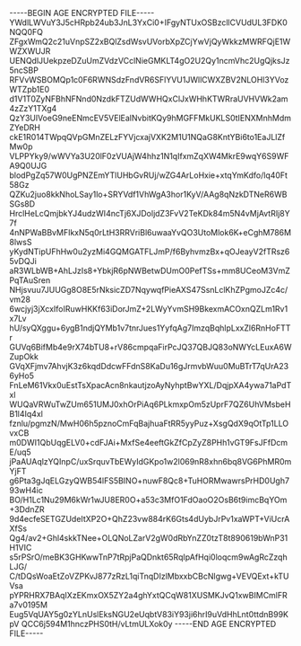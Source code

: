 -----BEGIN AGE ENCRYPTED FILE-----
YWdlLWVuY3J5cHRpb24ub3JnL3YxCi0+IFgyNTUxOSBzcllCVUdUL3FDK0NQQ0FQ
ZFgxWmQ2c21uVnpSZ2xBQlZsdWsvUVorbXpZCjYwVjQyWkkzMWRFQjE1WWZXWUJR
UENQdlJUekpzeDZuUmZVdzVCclNieGMKLT4gO2U2Qy1ncmVhc2UgQjksJz5ncSBP
RFVvWSBOMQp1c0F6RWNSdzFndVR6SFlYVU1JWllCWXZBV2NLOHl3YVozWTZpb1E0
d1V1T0ZyNFBhNFNnd0NzdkFTZUdWWHQxClJxWHhKTWRraUVHVWk2am4zZzY1TXg4
QzY3UlVoeG9neENmcEV5VElEalNvbitKQy9hMGFFMkUKLS0tIENXMnhMdmZYeDRH
ckE1R014TWpqQVpGMnZELzFYVjcxajVXK2M1U1NQaG8KntYBi6to1EaJLlZfMw0p
VLPPYky9/wWVYa3U20lF0zVUAjW4hhz1N1qIfxmZqXW4MkrE9wqY6S9WFA9Q0UJG
blodPgZq57W0UgPNZEmYTlUHbGvRUj/wZG4ArLoHxie+xtqYmKdfo/lq40Ft58Gz
QZKu2juo8kkNhoLSay1lo+SRYVdf1VhWgA3hor1KyV/AAg8qNzkDTNeR6WBSGs8D
HrclHeLcQmjbkYJ4udzWI4ncTj6XJDoljdZ3FvV2TeKDk84m5N4vMjAvtRIj8Y7f
4nNPWaBBvMFIkxN5q0rLtH3RRVriBl6uwaaYvQO3UtoMlok6K+eCghM786M8lwsS
yKydNTipUFhHw0u2yzMi4GQMGATFLJmP/f6ByhvmzBx+qOJeayV2fTRsz65vDQJi
aR3WLbWB+AhLJzIs8+YbkjR6pNWBetwDUmO0PefTSs+mm8UCeoM3VmZPqTAuSren
NHjsvuu7JUUGg8O8E5rNksicZD7NqywqfPieAXS47SsnLclKhZPgmoJZc4c/vm28
6wcjyj3jXcxIfoIRuwHKKf63iDorJmZ+2LWyYvmSH9BkexmACOxnQZLm1Rv1x7Lv
hU/syQXggu+6ygB1ndjQYMb1v7tnrJues1YyfqAg7ImzqBqhlpLxxZl6RnHoFTTr
GUVq6BifMb4e9rX74bTU8+rV86cmpqaFirPcJQ37QBJQ83oNWYcLEuxA6WZupOkk
GVqXFjmv7AhvjK3z6kqdDdcwFFdnS8KaDu16gJrmvbWuu0MuBTrT7qUrA236yHo5
FnLeM61Vkx0uEstTsXpacAcn8nkautjzoAyNyhptBwYXL/DqjpXA4ywa71aPdTxl
WUQaVRWuTwZUm651UMJ0xhOrPiAq6PLkmxpOm5zUprF7QZ6UhVMsbeHB1l4Iq4xl
fznlu/pgmzN/MwH06h5pznoCmFqBajhuaFtRR5yyPuz+XsgQdX9qOtTp1LLOvxCB
m0DWI1QbUqgELV0+cdFJAi+MxfSe4eeftGkZfCpZyZ8PHh1vGT9FsJFfDcmE/uq5
jPaAUAqlzYQInpC/uxSrquvTbEWyIdGKpo1w2l069nR8xhn6bq8VG6PhMR0mYjFT
g6Pta3gJqELGzyQWB54lFS5BINO+nuwF8Qc8+TuHORMwawrsPrHD0Ugh793wH4ic
BO/H1Lc1Nu29M6kWr1wJU8ER0O+a53c3MfO1FdOaoO2OsB6t9imcBqYOm+3DdnZR
9d4ecfeSETGZUdeItXP2O+QhZ23vw884rK6Gts4dUybJrPv1xaWPT+ViUcrAXfSs
Qg4/av2+Ghl4skkTNee+OLQNoLZarV2gW0dRbYnZZ0tzT8t890619bWnP31H1VIC
s5rPSrO/meBK3GHKwwTnP7tRpjPaQDnkt65RqIpAfHqi0loqcm9wAgRcZzqhLJG/
C/tDQsWoaEtZoVZPKvJ877zRzL1qiTnqDIzlMbxxbCBcNlgwg+VEVQExt+kTUVsa
pYPRHRX7BAqIXzEKmxOX5ZY2a4ghYxtQCqW81XUSMKJvQ1xwBIMCmlFRa7v0195M
Eug5VqUAY5g0zYLnUslEksNGU2eUqbtV83iY93ji6hrI9uVdHhLnt0ttdnB99KpV
QCC6j594M1hnczPHS0tH/vLtmULXok0y
-----END AGE ENCRYPTED FILE-----
